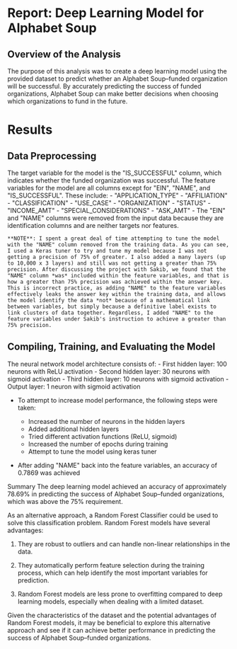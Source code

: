 # Report: Deep Learning Model for Alphabet Soup

## Overview of the Analysis

The purpose of this analysis was to create a deep learning model using the provided dataset to predict whether an Alphabet Soup–funded organization will be successful. By accurately predicting the success of funded organizations, Alphabet Soup can make better decisions when choosing which organizations to fund in the future.

# Results

## Data Preprocessing
The target variable for the model is the "IS_SUCCESSFUL" column, which indicates whether the funded organization was successful.
The feature variables for the model are all columns except for "EIN", "NAME", and "IS_SUCCESSFUL". These include:
        - "APPLICATION_TYPE"
        - "AFFILIATION"
        - "CLASSIFICATION"
        - "USE_CASE"
        - "ORGANIZATION"
        - "STATUS"
        - "INCOME_AMT"
        - "SPECIAL_CONSIDERATIONS"
        - "ASK_AMT"
    - The "EIN" and "NAME" columns were removed from the input data because they are identification columns and are neither targets nor features.

    **NOTE**: I spent a great deal of time attempting to tune the model with the "NAME" column removed from the training data. As you can see, I used a Keras tuner to try and tune my model because I was not getting a precision of 75% of greater. I also added a many layers (up to 10,000 x 3 layers) and still was not getting a greater than 75% precision. After discussing the project with Sakib, we found that the "NAME" column *was* included within the feature variables, and that is how a greater than 75% precision was achieved within the answer key. This is incorrect practice, as adding "NAME" to the feature variables effectively leaks the answer key within the training data, and allows the model identify the data *not* because of a mathematical link between variables, but simply because a definitive label exists to link clusters of data together. Regardless, I added "NAME" to the feature variables under Sakib's instruction to achieve a greater than 75% precision. 

## Compiling, Training, and Evaluating the Model
The neural network model architecture consists of:
    - First hidden layer: 100 neurons with ReLU activation
    - Second hidden layer: 30 neurons with sigmoid activation
    - Third hidden layer: 10 neurons with sigmoid activation
    - Output layer: 1 neuron with sigmoid activation

- To attempt to increase model performance, the following steps were taken:
    - Increased the number of neurons in the hidden layers
    - Added additional hidden layers
    - Tried different activation functions (ReLU, sigmoid)
    - Increased the number of epochs during training
    - Attempt to tune the model using keras tuner

- After adding "NAME" back into the feature variables, an accuracy of 0.7869 was achieved

Summary
The deep learning model achieved an accuracy of approximately 78.69% in predicting the success of Alphabet Soup–funded organizations, which was above the 75% requirement. 

As an alternative approach, a Random Forest Classifier could be used to solve this classification problem. Random Forest models have several advantages:

1. They are robust to outliers and can handle non-linear relationships in the data.

2. They automatically perform feature selection during the training process, which can help identify the most important variables for prediction.

3. Random Forest models are less prone to overfitting compared to deep learning models, especially when dealing with a limited dataset.

Given the characteristics of the dataset and the potential advantages of Random Forest models, it may be beneficial to explore this alternative approach and see if it can achieve better performance in predicting the success of Alphabet Soup–funded organizations.